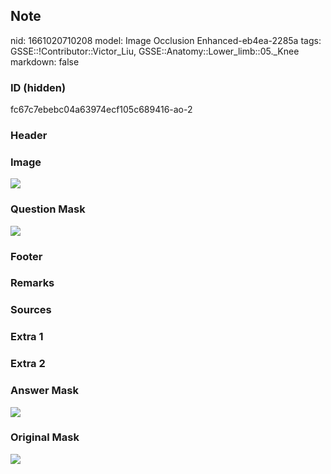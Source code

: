 ## Note
nid: 1661020710208
model: Image Occlusion Enhanced-eb4ea-2285a
tags: GSSE::!Contributor::Victor_Liu, GSSE::Anatomy::Lower_limb::05._Knee
markdown: false

### ID (hidden)
fc67c7ebebc04a63974ecf105c689416-ao-2

### Header


### Image
<img src="tmpctbo768z.png">

### Question Mask
<img src="fc67c7ebebc04a63974ecf105c689416-ao-2-Q.svg">

### Footer


### Remarks


### Sources


### Extra 1


### Extra 2


### Answer Mask
<img src="fc67c7ebebc04a63974ecf105c689416-ao-2-A.svg">

### Original Mask
<img src="fc67c7ebebc04a63974ecf105c689416-ao-O.svg">
